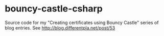 bouncy-castle-csharp
====================

Source code for my "Creating certificates using Bouncy Castle" series of blog entries. See http://blog.differentpla.net/post/53
